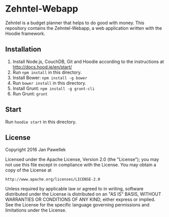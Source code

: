 # Zehntel-Webapp

Zehntel is a budget planner that helps to do good with money.
This repository contains the Zehntel-Webapp, a web application written with the Hoodie framework.

## Installation

1. Install Node.js, CouchDB, Git and Hoodie according to the instructions at http://docs.hood.ie/en/start/
2. Run `npm install` in this directory.
3. Install Bower: `npm install -g bower`
4. Run `bower install` in this directory.
5. Install Grunt: `npm install -g grunt-cli`
6. Run Grunt: `grunt`

## Start

Run `hoodie start` in this directory.

## License

Copyright 2016 Jan Pawellek

Licensed under the Apache License, Version 2.0 (the "License");
you may not use this file except in compliance with the License.
You may obtain a copy of the License at

    http://www.apache.org/licenses/LICENSE-2.0

Unless required by applicable law or agreed to in writing, software
distributed under the License is distributed on an "AS IS" BASIS,
WITHOUT WARRANTIES OR CONDITIONS OF ANY KIND, either express or implied.
See the License for the specific language governing permissions and
limitations under the License.

